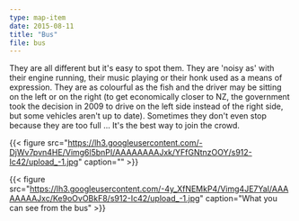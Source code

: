 ```yaml
---
type: map-item
date: 2015-08-11
title: "Bus"
file: bus
---
```


They are all different but it's easy to spot them. They are 'noisy as' with their engine running, their music playing or their honk used as a means of expression. They are as colourful as the fish and the driver may be sitting on the left or on the right (to get economically closer to NZ, the government took the decision in 2009 to drive on the left side instead of the right side, but some vehicles aren't up to date). Sometimes they don't even stop because they are too full ... It's the best way to join the crowd.

<!--
<video width="640" height="480" controls="controls">
    <source src="https://drive.google.com/uc?export=download&confirm=5SUr&id=0BzIZ3dfuz-CETVZabUdmUWVocHM" type='video/mp4'/>
</video>
-->

{{< figure src="https://lh3.googleusercontent.com/-DjWv7pvn4HE/Vimg6l5bnPI/AAAAAAAAJxk/YFfGNtnzOOY/s912-Ic42/upload_-1.jpg" caption="" >}}

{{< figure src="https://lh3.googleusercontent.com/-4y_XfNEMkP4/Vimg4JE7YaI/AAAAAAAAJxc/Ke9oOvOBkF8/s912-Ic42/upload_-1.jpg" caption="What you can see from the bus" >}}